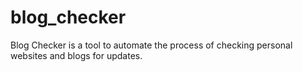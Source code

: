 # blog_checker
Blog Checker is a tool to automate the process of checking personal websites and blogs for updates.
